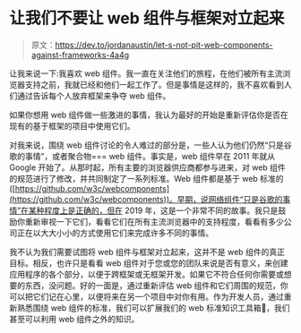 # 让我们不要让 web 组件与框架对立起来

> 原文：<https://dev.to/jordanaustin/let-s-not-pit-web-components-against-frameworks-4a4g>

让我来说一下:我喜欢 web 组件。我一直在关注他们的旅程，在他们被所有主流浏览器支持之前，我就已经和他们一起工作了。但是事情是这样的，我不喜欢看到人们通过告诉每个人放弃框架来争夺 web 组件。

如果你想用 web 组件做一些激进的事情，我认为最好的开始是重新评估你是否在现有的基于框架的项目中使用它们。

对我来说，围绕 web 组件讨论的令人难过的部分是，一些人认为他们仍然“只是谷歌的事情”，或者聚合物=== web 组件。事实是，web 组件早在 2011 年就从 Google 开始了。从那时起，所有主要的浏览器供应商都参与进来，对 web 组件的规范进行了修改，并共同制定了一系列标准。Web 组件都是基于 web 标准的([https://github.com/w3c/webcomponents](https://github.com/w3c/webcomponents))。早期，说网络组件“只是谷歌的事情”在某种程度上是正确的，但在 2019 年，这是一个非常不同的故事。我只是鼓励你重新审视一下它们，看看它们在所有主流浏览器中的支持程度，看看有多少公司正在以大大小小的方式使用它们来完成许多不同的事情。

我不认为我们需要试图将 web 组件与框架对立起来，这并不是 web 组件的真正目标。相反，也许只是看看 web 组件对于您或您的团队来说是否有意义，来创建应用程序的各个部分，以便于跨框架或无框架开发。如果它不符合任何你需要或想要的东西，没问题。好的一面是，通过重新评估 web 组件和它们周围的规范，你可以把它们记在心里，以便将来在另一个项目中对你有用。作为开发人员，通过重新熟悉围绕 web 组件的标准，我们可以扩展我们的 web 标准知识工具箱🧰，我们甚至可以利用 web 组件之外的知识。